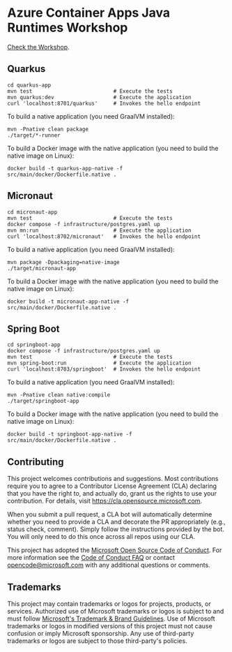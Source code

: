 # Azure Container Apps Java Runtimes Workshop

[Check the Workshop](https://azure.github.io/aca-java-runtimes-workshop).

## Quarkus

```shell
cd quarkus-app
mvn test                          # Execute the tests
mvn quarkus:dev                   # Execute the application
curl 'localhost:8701/quarkus'     # Invokes the hello endpoint
```

To build a native application (you need GraalVM installed):
```shell
mvn -Pnative clean package
./target/*-runner
```

To build a Docker image with the native application (you need to build the native image on Linux):
```shell
docker build -t quarkus-app-native -f src/main/docker/Dockerfile.native .
```

## Micronaut

```shell
cd micronaut-app
mvn test                          # Execute the tests
docker compose -f infrastructure/postgres.yaml up
mvn mn:run                        # Execute the application
curl 'localhost:8702/micronaut'   # Invokes the hello endpoint
```

To build a native application (you need GraalVM installed):
```shell
mvn package -Dpackaging=native-image
./target/micronaut-app
```

To build a Docker image with the native application (you need to build the native image on Linux):
```shell
docker build -t micronaut-app-native -f src/main/docker/Dockerfile.native .
```

## Spring Boot

```shell
cd springboot-app
docker compose -f infrastructure/postgres.yaml up
mvn test                          # Execute the tests
mvn spring-boot:run               # Execute the application
curl 'localhost:8703/springboot'  # Invokes the hello endpoint
```

To build a native application (you need GraalVM installed):
```shell
mvn -Pnative clean native:compile
./target/springboot-app
```

To build a Docker image with the native application (you need to build the native image on Linux):
```shell
docker build -t springboot-app-native -f src/main/docker/Dockerfile.native .
```

## Contributing

This project welcomes contributions and suggestions.  Most contributions require you to agree to a
Contributor License Agreement (CLA) declaring that you have the right to, and actually do, grant us
the rights to use your contribution. For details, visit https://cla.opensource.microsoft.com.

When you submit a pull request, a CLA bot will automatically determine whether you need to provide
a CLA and decorate the PR appropriately (e.g., status check, comment). Simply follow the instructions
provided by the bot. You will only need to do this once across all repos using our CLA.

This project has adopted the [Microsoft Open Source Code of Conduct](https://opensource.microsoft.com/codeofconduct/).
For more information see the [Code of Conduct FAQ](https://opensource.microsoft.com/codeofconduct/faq/) or
contact [opencode@microsoft.com](mailto:opencode@microsoft.com) with any additional questions or comments.

## Trademarks

This project may contain trademarks or logos for projects, products, or services. Authorized use of Microsoft 
trademarks or logos is subject to and must follow 
[Microsoft's Trademark & Brand Guidelines](https://www.microsoft.com/en-us/legal/intellectualproperty/trademarks/usage/general).
Use of Microsoft trademarks or logos in modified versions of this project must not cause confusion or imply Microsoft sponsorship.
Any use of third-party trademarks or logos are subject to those third-party's policies.
